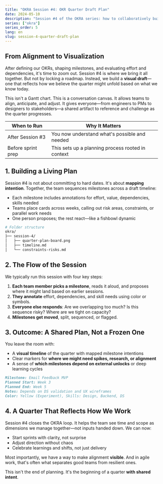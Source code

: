 ```yaml
---
title: "OKRA Session #4: OKR Quarter Draft Plan"
date: 2024-05-10
description: "Session #4 of the OKRA series: how to collaboratively build a visual draft plan for the quarter, making alignment visible and actionable."
series: ["okra"]
series_order: 5
lang: en
slug: session-4-quarter-draft-plan
---
```


## From Alignment to Visualization

After defining our OKRs, shaping milestones, and evaluating effort and dependencies, it's time to zoom out. Session #4 is where we bring it all together. But not by locking a roadmap. Instead, we build a **visual draft**—one that reflects how we believe the quarter might unfold based on what we know today.

This isn't a Gantt chart. This is a conversation canvas. It allows teams to align, anticipate, and adjust. It gives everyone—from engineers to PMs to designers to stakeholders—a shared artifact to reference and challenge as the quarter progresses.

| When to Run        | Why It Matters                                    |
| ------------------ | ------------------------------------------------- |
| After Session #3   | You now understand what's possible and needed     |
| Before sprint prep | This sets up a planning process rooted in context |

## 1. Building a Living Plan

Session #4 is not about committing to hard dates. It's about **mapping intention**. Together, the team sequences milestones across a draft timeline:

- Each milestone includes annotations for effort, value, dependencies, skills needed
- Teams place cards across weeks, calling out risk areas, constraints, or parallel work needs
- One person proposes; the rest react—like a fishbowl dynamic

```bash
# Folder structure
okra/
├── session-4/
│   ├── quarter-plan-board.png
│   ├── timeline.md
│   └── constraints-risks.md
```

## 2. The Flow of the Session

We typically run this session with four key steps:

1. **Each team member picks a milestone**, reads it aloud, and proposes where it might land based on earlier sessions.
2. **They annotate** effort, dependencies, and skill needs using color or symbols.
3. **Everyone else responds**: Are we overlapping too much? Is this sequence risky? Where are we tight on capacity?
4. **Milestones get moved**, split, sequenced, or flagged.

## 3. Outcome: A Shared Plan, Not a Frozen One

You leave the room with:

- A **visual timeline** of the quarter with mapped milestone intentions
- Clear markers for **where we might need spikes, research, or alignment**
- A sense of **which milestones depend on external unlocks** or deep learning cycles

```markdown
Milestone: Email Feedback MVP
Planned Start: Week 3
Planned End: Week 5
Notes: Depends on DS validation and UX wireframes
Color: Yellow (Experiment), Skills: Design, Backend, DS
```

## 4. A Quarter That Reflects How We Work

Session #4 closes the OKRA loop. It helps the team see time and scope as dimensions we manage together—not inputs handed down. We can now:

- Start sprints with clarity, not surprise
- Adjust direction without chaos
- Celebrate learnings and shifts, not just delivery

Most importantly, we have a way to make alignment **visible**. And in agile work, that's often what separates good teams from resilient ones.

This isn't the end of planning. It's the beginning of a quarter **with shared intent**.
